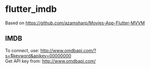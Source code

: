 # flutter_imdb

Based on https://github.com/azamsharp/Movies-App-Flutter-MVVM

## IMDB

To connect, use: http://www.omdbapi.com/?s=$keyword&apikey=00000000<br>
Get API key from: http://www.omdbapi.com/
